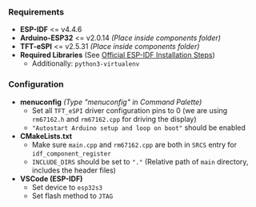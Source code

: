 ### Requirements
- **ESP-IDF** <= v4.4.6
- **Arduino-ESP32** <= v2.0.14 *(Place inside components folder)*
- **TFT-eSPI** <= v2.5.31 *(Place inside components folder)*
- **Required Libraries** (See [Official ESP-IDF Installation Steps](https://docs.espressif.com/projects/esp-idf/en/latest/esp32/get-started/linux-macos-setup.html))
    - Additionally: `python3-virtualenv`

### Configuration
- **menuconfig** *(Type "menuconfig" in Command Palette)*
    - Set all `TFT_eSPI` driver configuration pins to 0 (we are using `rm67162.h` and `rm67162.cpp` for driving the display)
    - `"Autostart Arduino setup and loop on boot"` should be enabled
- **CMakeLists.txt**
    - Make sure `main.cpp` and `rm67162.cpp` are both in `SRCS` entry for `idf_component_register`
    - `INCLUDE_DIRS` should be set to `"."` (Relative path of `main` directory, includes the header files)
- **VSCode (ESP-IDF)**
    - Set device to `esp32s3`
    - Set flash method to `JTAG`
